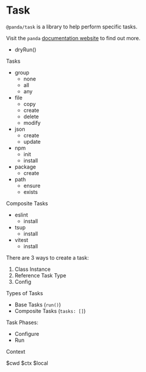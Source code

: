 # Task

`@panda/task` is a library to help perform specific tasks.

Visit the `panda` [documentation website](https://adampuzio.github.io/panda-docs/) to find out more.

* dryRun()


Tasks
* group
  * none
  * all
  * any
* file
  * copy
  * create
  * delete
  * modify
* json
  * create
  * update
* npm
  * init
  * install
* package
  * create
* path
  * ensure
  * exists

Composite Tasks
* eslint
  * install
* tsup
  * install
* vitest
  * install


There are 3 ways to create a task:

1. Class Instance
2. Reference Task Type
3. Config

Types of Tasks
* Base Tasks (`run()`)
* Composite Tasks (`tasks: []`)

Task Phases:
* Configure
* Run

Context

$cwd
$ctx
$local


